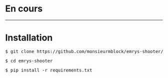 <h1>En cours</h1><hr>
<h1>Installation</h1>
<pre>$ git clone https://github.com/monsieurmblock/emrys-shooter/</pre>
<pre>$ cd emrys-shooter</pre>
<pre>$ pip install -r requirements.txt</pre>
